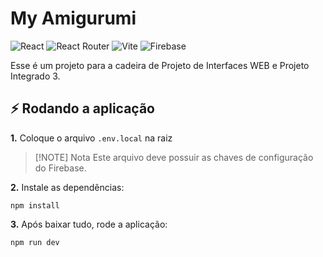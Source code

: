 # My Amigurumi

![React](https://img.shields.io/badge/react-%2320232a.svg?style=for-the-badge&logo=react&logoColor=%2361DAFB)
![React Router](https://img.shields.io/badge/React_Router-CA4245?style=for-the-badge&logo=react-router&logoColor=white)
![Vite](https://img.shields.io/badge/vite-%23646CFF.svg?style=for-the-badge&logo=vite&logoColor=white)
![Firebase](https://img.shields.io/badge/firebase-a08021?style=for-the-badge&logo=firebase&logoColor=ffcd34)

Esse é um projeto para a cadeira de Projeto de Interfaces WEB e Projeto Integrado 3.

## ⚡ Rodando a aplicação

 **1.** Coloque o arquivo `.env.local` na raiz

> [!NOTE] Nota
> Este arquivo deve possuir as chaves de configuração do Firebase.

 **2.** Instale as dependências:

```shell
npm install
```

 **3.** Após baixar tudo, rode a aplicação:

```shell
npm run dev
```
